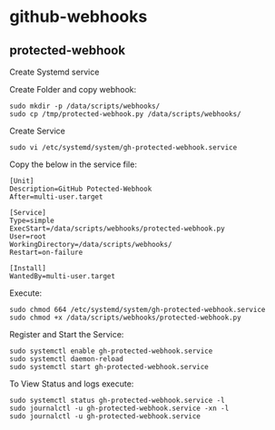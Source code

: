 # github-webhooks


## protected-webhook

Create Systemd service

Create Folder and copy webhook:
```
sudo mkdir -p /data/scripts/webhooks/
sudo cp /tmp/protected-webhook.py /data/scripts/webhooks/
```
Create Service
```
sudo vi /etc/systemd/system/gh-protected-webhook.service
```
Copy the below in the service file:
```
[Unit]
Description=GitHub Potected-Webhook
After=multi-user.target

[Service]
Type=simple
ExecStart=/data/scripts/webhooks/protected-webhook.py
User=root
WorkingDirectory=/data/scripts/webhooks/
Restart=on-failure

[Install]
WantedBy=multi-user.target
```
Execute:
```
sudo chmod 664 /etc/systemd/system/gh-protected-webhook.service
sudo chmod +x /data/scripts/webhooks/protected-webhook.py
```
Register and Start the Service:
```
sudo systemctl enable gh-protected-webhook.service
sudo systemctl daemon-reload
sudo systemctl start gh-protected-webhook.service
```
To View Status and logs execute:
```
sudo systemctl status gh-protected-webhook.service -l
sudo journalctl -u gh-protected-webhook.service -xn -l
sudo journalctl -u gh-protected-webhook.service
```
